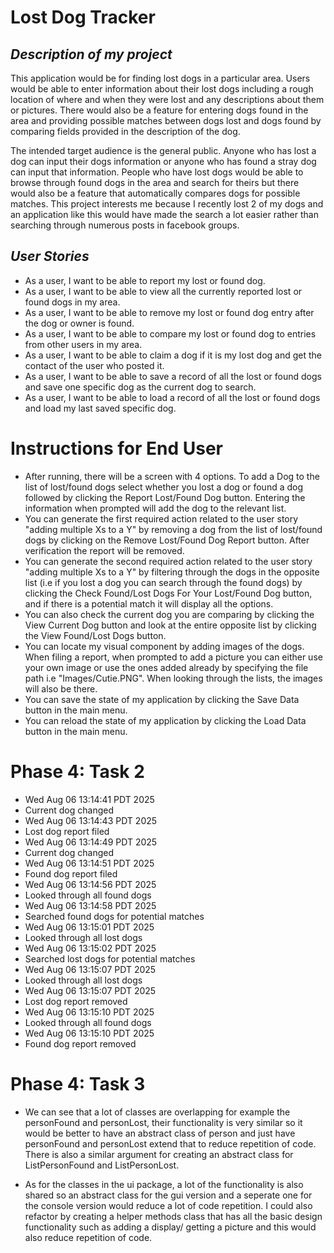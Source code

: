# **Lost Dog Tracker**

## ***Description of my project***

This application would be for finding lost dogs in a particular area. Users would be able to enter information about their lost dogs including a rough location of where and when they were lost and any descriptions about them or pictures. There would also be a feature for entering dogs found in the area and providing possible matches between dogs lost and dogs found by comparing fields provided in the description of the dog. 

The intended target audience is the general public. Anyone who has lost a dog can input their dogs information or anyone who has found a stray dog can input that information. People who have lost dogs would be able to browse through found dogs in the area and search for theirs but there would also be a feature that automatically compares dogs for possible matches. This project interests me because I recently lost 2 of my dogs and an application like this would have made the search a lot easier rather than searching through numerous posts in facebook groups. 

## ***User Stories***

- As a user, I want to be able to report my lost or found dog.
- As a user, I want to be able to view all the currently reported lost or found dogs in my area. 
- As a user, I want to be able to remove my lost or found dog entry after the dog or owner is found. 
- As a user, I want to be able to compare my lost or found dog to entries from other users in my area. 
- As a user, I want to be able to claim a dog if it is my lost dog and get the contact of the user who posted it. 
- As a user, I want to be able to save a record of all the lost or found dogs and save one specific dog as the current dog to search.
- As a user, I want to be able to load a record of all the lost or found dogs and load my last saved specific dog.

# Instructions for End User
 - After running, there will be a screen with 4 options. To add a Dog to the list of lost/found dogs select whether you lost a dog or found a dog followed by clicking the  Report Lost/Found Dog button. Entering the information when prompted will add the dog to the relevant list. 
 - You can generate the first required action related to the user story "adding multiple Xs to a Y" by removing a dog from the list of lost/found dogs by clicking on the Remove Lost/Found Dog Report button. After verification the report will be removed. 
 - You can generate the second required action related to the user story "adding multiple Xs to a Y" by filtering through the dogs in the opposite list (i.e if you lost a dog you can search through the found dogs) by clicking the Check Found/Lost Dogs For Your Lost/Found Dog button, and if there is a potential match it will display all the options.
 - You can also check the current dog you are comparing by clicking the View Current Dog button and look at the entire opposite list by clicking the View Found/Lost Dogs button.
 - You can locate my visual component by adding images of the dogs. When filing a report, when prompted to add a picture you can either use your own image or use the ones added already by specifying the file path i.e "Images/Cutie.PNG". When looking through the lists, the images will also be there. 
 - You can save the state of my application by clicking the Save Data button in the main menu.
 - You can reload the state of my application by clicking the Load Data button in the main menu.

# Phase 4: Task 2

- Wed Aug 06 13:14:41 PDT 2025
- Current dog changed
- Wed Aug 06 13:14:43 PDT 2025
- Lost dog report filed
- Wed Aug 06 13:14:49 PDT 2025
- Current dog changed
- Wed Aug 06 13:14:51 PDT 2025
- Found dog report filed
- Wed Aug 06 13:14:56 PDT 2025
- Looked through all found dogs
- Wed Aug 06 13:14:58 PDT 2025
- Searched found dogs for potential matches
- Wed Aug 06 13:15:01 PDT 2025
- Looked through all lost dogs
- Wed Aug 06 13:15:02 PDT 2025
- Searched lost dogs for potential matches
- Wed Aug 06 13:15:07 PDT 2025
- Looked through all lost dogs
- Wed Aug 06 13:15:07 PDT 2025
- Lost dog report removed
- Wed Aug 06 13:15:10 PDT 2025
- Looked through all found dogs
- Wed Aug 06 13:15:10 PDT 2025
- Found dog report removed

# Phase 4: Task 3

- We can see that a lot of classes are overlapping for example the personFound and personLost, their functionality is very similar so it would be better to have an abstract class of person and just have personFound and personLost extend that to reduce repetition of code. There is also a similar argument for creating an abstract class for ListPersonFound and ListPersonLost. 
 
- As for the classes in the ui package, a lot of the functionality is also shared so an abstract class for the gui version and a seperate one for the console version would reduce a lot of code repetition. I could also refactor by creating a helper methods class that has all the basic design functionality such as adding a display/ getting a picture and this would also reduce repetition of code. 
